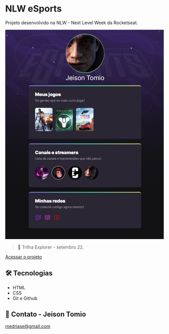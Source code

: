 # NLW eSports

Projeto desenvolvido na NLW - Next Level Week da Rocketseat.

![preview](./img/preview.png)


> 📌 Trilha Explorer - setembro 22.

[Acessar o projeto](https://nlwstreaming.netlify.app/)

## 🛠 Tecnologias 
  - HTML
  - CSS
  - Git e Github

## 📧 Contato - Jeison Tomio

  medriase@gmail.com
